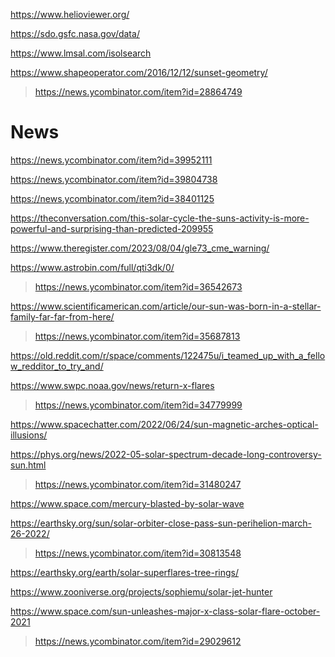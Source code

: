 https://www.helioviewer.org/

https://sdo.gsfc.nasa.gov/data/

https://www.lmsal.com/isolsearch

https://www.shapeoperator.com/2016/12/12/sunset-geometry/
> https://news.ycombinator.com/item?id=28864749

# News
https://news.ycombinator.com/item?id=39952111

https://news.ycombinator.com/item?id=39804738

https://news.ycombinator.com/item?id=38401125

https://theconversation.com/this-solar-cycle-the-suns-activity-is-more-powerful-and-surprising-than-predicted-209955

https://www.theregister.com/2023/08/04/gle73_cme_warning/

https://www.astrobin.com/full/qti3dk/0/
> https://news.ycombinator.com/item?id=36542673

https://www.scientificamerican.com/article/our-sun-was-born-in-a-stellar-family-far-far-from-here/
> https://news.ycombinator.com/item?id=35687813

https://old.reddit.com/r/space/comments/122475u/i_teamed_up_with_a_fellow_redditor_to_try_and/

https://www.swpc.noaa.gov/news/return-x-flares
> https://news.ycombinator.com/item?id=34779999

https://www.spacechatter.com/2022/06/24/sun-magnetic-arches-optical-illusions/

https://phys.org/news/2022-05-solar-spectrum-decade-long-controversy-sun.html
> https://news.ycombinator.com/item?id=31480247

https://www.space.com/mercury-blasted-by-solar-wave

https://earthsky.org/sun/solar-orbiter-close-pass-sun-perihelion-march-26-2022/
> https://news.ycombinator.com/item?id=30813548

https://earthsky.org/earth/solar-superflares-tree-rings/

https://www.zooniverse.org/projects/sophiemu/solar-jet-hunter

https://www.space.com/sun-unleashes-major-x-class-solar-flare-october-2021
> https://news.ycombinator.com/item?id=29029612